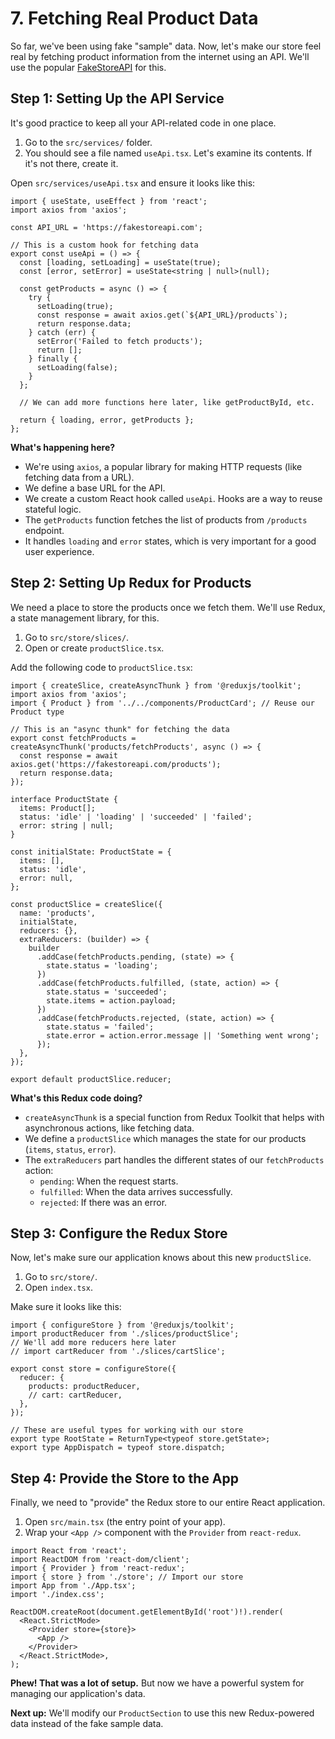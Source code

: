 # 7. Fetching Real Product Data

So far, we've been using fake "sample" data. Now, let's make our store feel real by fetching product information from the internet using an API. We'll use the popular [FakeStoreAPI](https://fakestoreapi.com/) for this.

## Step 1: Setting Up the API Service

It's good practice to keep all your API-related code in one place.

1.  Go to the `src/services/` folder.
2.  You should see a file named `useApi.tsx`. Let's examine its contents. If it's not there, create it.

Open `src/services/useApi.tsx` and ensure it looks like this:

```tsx
import { useState, useEffect } from 'react';
import axios from 'axios';

const API_URL = 'https://fakestoreapi.com';

// This is a custom hook for fetching data
export const useApi = () => {
  const [loading, setLoading] = useState(true);
  const [error, setError] = useState<string | null>(null);

  const getProducts = async () => {
    try {
      setLoading(true);
      const response = await axios.get(`${API_URL}/products`);
      return response.data;
    } catch (err) {
      setError('Failed to fetch products');
      return [];
    } finally {
      setLoading(false);
    }
  };

  // We can add more functions here later, like getProductById, etc.

  return { loading, error, getProducts };
};
```

**What's happening here?**
- We're using `axios`, a popular library for making HTTP requests (like fetching data from a URL).
- We define a base URL for the API.
- We create a custom React hook called `useApi`. Hooks are a way to reuse stateful logic.
- The `getProducts` function fetches the list of products from `/products` endpoint.
- It handles `loading` and `error` states, which is very important for a good user experience.

## Step 2: Setting Up Redux for Products

We need a place to store the products once we fetch them. We'll use Redux, a state management library, for this.

1.  Go to `src/store/slices/`.
2.  Open or create `productSlice.tsx`.

Add the following code to `productSlice.tsx`:

```tsx
import { createSlice, createAsyncThunk } from '@reduxjs/toolkit';
import axios from 'axios';
import { Product } from '../../components/ProductCard'; // Reuse our Product type

// This is an "async thunk" for fetching the data
export const fetchProducts = createAsyncThunk('products/fetchProducts', async () => {
  const response = await axios.get('https://fakestoreapi.com/products');
  return response.data;
});

interface ProductState {
  items: Product[];
  status: 'idle' | 'loading' | 'succeeded' | 'failed';
  error: string | null;
}

const initialState: ProductState = {
  items: [],
  status: 'idle',
  error: null,
};

const productSlice = createSlice({
  name: 'products',
  initialState,
  reducers: {},
  extraReducers: (builder) => {
    builder
      .addCase(fetchProducts.pending, (state) => {
        state.status = 'loading';
      })
      .addCase(fetchProducts.fulfilled, (state, action) => {
        state.status = 'succeeded';
        state.items = action.payload;
      })
      .addCase(fetchProducts.rejected, (state, action) => {
        state.status = 'failed';
        state.error = action.error.message || 'Something went wrong';
      });
  },
});

export default productSlice.reducer;
```

**What's this Redux code doing?**
- `createAsyncThunk` is a special function from Redux Toolkit that helps with asynchronous actions, like fetching data.
- We define a `productSlice` which manages the state for our products (`items`, `status`, `error`).
- The `extraReducers` part handles the different states of our `fetchProducts` action:
    - `pending`: When the request starts.
    - `fulfilled`: When the data arrives successfully.
    - `rejected`: If there was an error.

## Step 3: Configure the Redux Store

Now, let's make sure our application knows about this new `productSlice`.

1.  Go to `src/store/`.
2.  Open `index.tsx`.

Make sure it looks like this:

```tsx
import { configureStore } from '@reduxjs/toolkit';
import productReducer from './slices/productSlice';
// We'll add more reducers here later
// import cartReducer from './slices/cartSlice';

export const store = configureStore({
  reducer: {
    products: productReducer,
    // cart: cartReducer,
  },
});

// These are useful types for working with our store
export type RootState = ReturnType<typeof store.getState>;
export type AppDispatch = typeof store.dispatch;
```

## Step 4: Provide the Store to the App

Finally, we need to "provide" the Redux store to our entire React application.

1.  Open `src/main.tsx` (the entry point of your app).
2.  Wrap your `<App />` component with the `Provider` from `react-redux`.

```tsx
import React from 'react';
import ReactDOM from 'react-dom/client';
import { Provider } from 'react-redux';
import { store } from './store'; // Import our store
import App from './App.tsx';
import './index.css';

ReactDOM.createRoot(document.getElementById('root')!).render(
  <React.StrictMode>
    <Provider store={store}>
      <App />
    </Provider>
  </React.StrictMode>,
);
```

**Phew! That was a lot of setup.** But now we have a powerful system for managing our application's data.

**Next up:** We'll modify our `ProductSection` to use this new Redux-powered data instead of the fake sample data.
